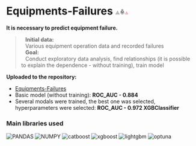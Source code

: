 # Equipments-Failures <img src="https://github.com/ValentinPatrakeev/Equipments-Failures/blob/main/broken%20machine.jpg" width="7%">

**It is necessary to predict equipment failure.**
> &ensp; **Initial data:**
<br/>&ensp; Various equipment operation data and recorded failures<br/>
> &ensp; **Goal:**
<br/>&ensp;  Conduct exploratory data analysis, find relationships (it is possible to explain the dependence - without training), train model

**Uploaded to the repository:**
* [Equipments-Failures](https://github.com/ValentinPatrakeev/Equipments-Failures/blob/main/Equipments-Failures.ipynb)
* Basic model (without training): **ROC_AUC - 0.884**
* Several modals were trained, the best one was selected, hyperparameters were selected: **ROC_AUC - 0.972 XGBClassifier**

### Main libraries used

![PANDAS](https://img.shields.io/badge/PANDAS-1.3.5-090909??style=flat-square&logo=PANDAS)
![NUMPY](https://img.shields.io/badge/NUMPY-1.21.5-090909??style=flat-square&logo=NUMPY)
![catboost](https://img.shields.io/badge/CATBOOST-1.2.1-090909??style=flat-square&logo=catboost)
![xgboost](https://img.shields.io/badge/XGBOOST-2.0.1-090909??style=flat-square&logo=catboost)
![lightgbm](https://img.shields.io/badge/LIGHTRGBM-2.0.1-090909??style=flat-square&logo=pydantic)
![optuna](https://img.shields.io/badge/OPTUNA-3.4.0-090909??style=flat-square&logo=psycopg2)

